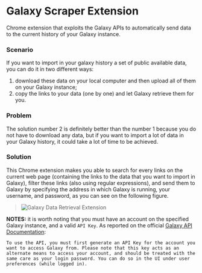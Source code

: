 # Galaxy Scraper Extension
Chrome extension that exploits the Galaxy APIs to automatically send data to the current history of your Galaxy instance.

### Scenario
If you want to import in your galaxy history a set of public available data, you can do it in two different ways:
1. download these data on your local computer and then upload all of them on your Galaxy instance;
2. copy the links to your data (one by one) and let Galaxy retrieve them for you.

### Problem
The solution number 2 is definitely better than the number 1 because you do not have to download any data, but if you want to import a lot of data in your Galaxy history, it could take a lot of time to be achieved.

### Solution
This Chrome extension makes you able to search for every links on the current web page (containing the links to the data that you want to import in Galaxy), filter these links (also using regular expressions), and send them to Galaxy by specifying the address in which Galaxy is running, your username, and password, as you can see on the following figure.

> ![Galaxy Data Retrieval Extension](https://raw.githubusercontent.com/fabio-cumbo/galaxy-data-retrieval-extension/master/img/gdre-screenshot.png "Galaxy Data Retrieval Extension")

**NOTES:** it is worth noting that you must have an account on the specified Galaxy instance, and a valid ```API Key```. As reported on the official [Galaxy API Documentation](https://galaxyproject.org/develop/api/): 

```To use the API, you must first generate an API Key for the account you want to access Galaxy from. Please note that this key acts as an alternate means to access your account, and should be treated with the same care as your login password. You can do so in the UI under user preferences (while logged in).```
